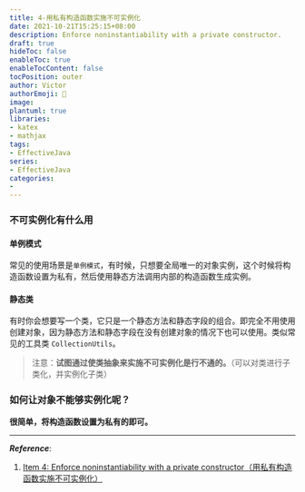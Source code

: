 ```yaml
---
title: 4-用私有构造函数实施不可实例化
date: 2021-10-21T15:25:15+08:00
description: Enforce noninstantiability with a private constructor.
draft: true
hideToc: false
enableToc: true
enableTocContent: false
tocPosition: outer
author: Victor
authorEmoji: 👻
image:
plantuml: true
libraries:
- katex
- mathjax
tags:
- EffectiveJava
series:
- EffectiveJava
categories:
-
---
```




<!--第二章：创建和销毁对象-->

### 不可实例化有什么用

#### 单例模式

常见的使用场景是`单例模式`，有时候，只想要全局唯一的对象实例，这个时候将构造函数设置为私有，然后使用静态方法调用内部的构造函数生成实例。

#### 静态类

有时你会想要写一个类，它只是一个静态方法和静态字段的组合。即完全不用使用创建对象，因为静态方法和静态字段在没有创建对象的情况下也可以使用。类似常见的工具类 `CollectionUtils`。

> 注意：**试图通过使类抽象来实施不可实例化是行不通的。**（可以对类进行子类化，并实例化子类）

### 如何让对象不能够实例化呢？

**很简单，将构造函数设置为私有的即可。**

---

***Reference***:

1. [Item 4: Enforce noninstantiability with a private constructor（用私有构造函数实施不可实例化）](https://github.com/clxering/Effective-Java-3rd-edition-Chinese-English-bilingual/blob/dev/Chapter-2/Chapter-2-Item-4-Enforce-noninstantiability-with-a-private-constructor.md)
